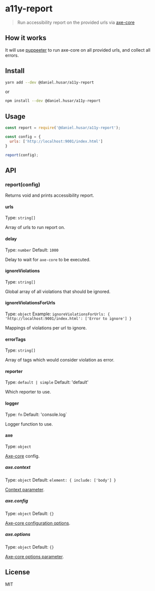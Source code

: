 # a11y-report
> Run accessibility report on the provided urls via [axe-core](https://github.com/dequelabs/axe-core)

## How it works
It will use [puppeeter](https://github.com/GoogleChrome/puppeteer) to run axe-core on all provided urls, and collect all errors.

## Install

```sh
yarn add --dev @daniel.husar/a11y-report
```
or
```sh
npm install --dev @daniel.husar/a11y-report
```

## Usage

```js
const report = require('@daniel.husar/a11y-report');

const config = {
  urls: ['http://localhost:9001/index.html']
}

report(config);
```

## API

### report(config)

Returns void and prints accessibility report.

#### urls

Type: `string[]`

Array of urls to run report on.

#### delay

Type: `number`
Default: `1000`

Delay to wait for `axe-core` to be executed.

#### ignoreViolations

Type: `string[]`

Global array of all violations that should be ignored.

#### ignoreViolationsForUrls

Type: `object`
Example: `ignoreViolationsForUrls: { 'http://localhost:9001/index.html': ['Error to ignore'] }`

Mappings of violations per url to ignore.

#### errorTags

Type: `string[]`

Array of tags which would consider violation as error.

#### reporter

Type: `default | simple`
Default: 'default'

Which reporter to use.

#### logger

Type: `fn`
Default: 'console.log`

Logger function to use.

#### axe

Type: `object`

[Axe-core](https://github.com/dequelabs/axe-core) config.

##### axe.context
Type: `object`
Default: `element: { include: ['body'] }`

[Context parameter](https://github.com/dequelabs/axe-core/blob/develop/doc/API.md#context-parameter).

##### axe.config
Type: `object`
Default: `{}`

[Axe-core configuration options](https://github.com/dequelabs/axe-core/blob/develop/doc/API.md#parameters-1).

##### axe.options
Type: `object`
Default: `{}`

[Axe-core options parameter](https://github.com/dequelabs/axe-core/blob/develop/doc/API.md#options-parameter).

## License
MIT
